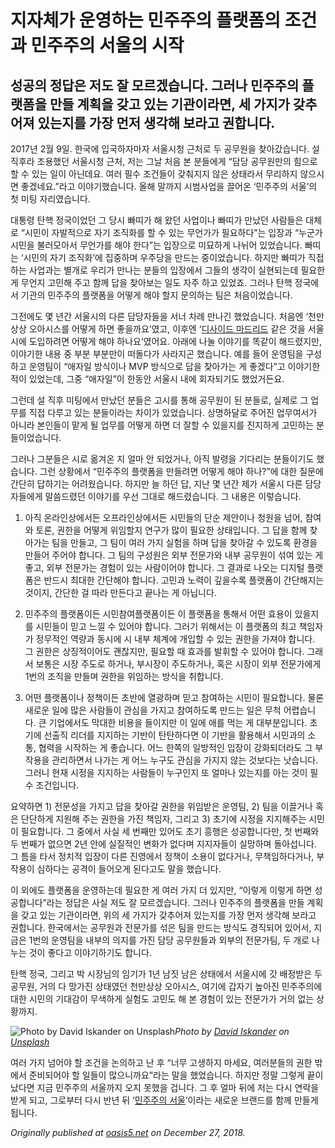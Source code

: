 
# 지자체가 운영하는 민주주의 플랫폼의 조건과 민주주의 서울의 시작

## 성공의 정답은 저도 잘 모르겠습니다. 그러나 민주주의 플랫폼을 만들 계획을 갖고 있는 기관이라면, 세 가지가 갖추어져 있는지를 가장 먼저 생각해 보라고 권합니다.

2017년 2월 9일. 한국에 입국하자마자 서울시청 근처로 두 공무원을 찾아갔습니다. 설 직후라 조용했던 서울시청 근처, 저는 그날 처음 본 분들에게 “담당 공무원만의 힘으로 할 수 있는 일이 아닌데요. 여러 필수 조건들이 갖춰지지 않은 상태라서 무리하지 않으시면 좋겠네요.”라고 이야기했습니다. 올해 말까지 시범사업을 끌어온 ‘민주주의 서울’의 첫 미팅 자리였습니다.

대통령 탄핵 정국이었던 그 당시 빠띠가 해 왔던 사업이나 빠띠가 만났던 사람들은 대체로 “시민이 자발적으로 자기 조직화를 할 수 있는 무언가가 필요하다”는 입장과 “누군가 시민을 불러모아서 무언가를 해야 한다”는 입장으로 미묘하게 나뉘어 있었습니다. 빠띠는 ‘시민의 자기 조직화’에 집중하며 우주당을 만드는 중이었습니다. 하지만 빠띠가 직접 하는 사업과는 별개로 우리가 만나는 분들의 입장에서 그들의 생각이 실현되는데 필요한 게 무언지 고민해 주고 함께 답을 찾아보는 일도 자주 하고 있었죠. 그러나 탄핵 정국에서 기관의 민주주의 플랫폼을 어떻게 해야 할지 문의하는 팀은 처음이었습니다.

그전에도 몇 년간 서울시의 다른 담당자들을 서너 차례 만나긴 했었습니다. 처음엔 ‘천만상상 오아시스를 어떻게 하면 좋을까요’였고, 이후엔 ‘[디사이드 마드리드](https://decide.madrid.es/) 같은 것을 서울시에 도입하려면 어떻게 해야 하나요’였어요. 아래에 나눌 이야기를 똑같이 해드렸지만, 이야기한 내용 중 부분 부분만이 떠돌다가 사라지곤 했습니다. 예를 들어 운영팀을 구성하고 운영팀이 “애자일 방식이나 MVP 방식으로 답을 찾아가는 게 좋겠다”고 이야기한 적이 있었는데, 그중 “애자일”이 한동안 서울시 내에 회자되기도 했었거든요.

그런데 설 직후 미팅에서 만났던 분들은 고시를 통해 공무원이 된 분들로, 실제로 그 업무를 직접 다루고 있는 분들이라는 차이가 있었습니다. 상명하달로 주어진 업무여서가 아니라 본인들이 맡게 될 업무를 어떻게 하면 더 잘할 수 있을지를 진지하게 고민하는 분들이었습니다.

그러나 그분들은 시로 옮겨온 지 얼마 안 되었거나, 아직 발령을 기다리는 분들이기도 했습니다. 그런 상황에서 “민주주의 플랫폼을 만들려면 어떻게 해야 하나?”에 대한 질문에 간단히 답하기는 어려웠습니다. 하지만 늘 하던 답, 지난 몇 년간 제가 서울시 다른 담당자들에게 말씀드렸던 이야기를 우선 그대로 해드렸습니다. 그 내용은 이렇습니다.

1. 아직 온라인상에서든 오프라인상에서든 시민들의 단순 제안이나 청원을 넘어, 참여와 토론, 권한을 어떻게 위임할지 연구가 많이 필요한 상태입니다. 그 답을 함께 찾아가는 팀을 만들고, 그 팀이 여러 가지 실험을 하며 답을 찾아갈 수 있도록 환경을 만들어 주어야 합니다. 그 팀의 구성원은 외부 전문가와 내부 공무원이 섞여 있는 게 좋고, 외부 전문가는 경험이 있는 사람이어야 합니다. 그 결과로 나오는 디지털 플랫폼은 반드시 최대한 간단해야 합니다. 고민과 노력이 깊을수록 플랫폼이 간단해지는 것이지, 간단한 걸 따라 만든다고 끝나는 게 아닙니다.

1. 민주주의 플랫폼이든 시민참여플랫폼이든 이 플랫폼을 통해서 어떤 효용이 있을지를 시민들이 믿고 느낄 수 있어야 합니다. 그러기 위해서는 이 플랫폼의 최고 책임자가 정무적인 역량과 동시에 시 내부 체계에 개입할 수 있는 권한을 가져야 합니다. 그 권한은 상징적이어도 괜찮지만, 필요할 때 효과를 발휘할 수 있어야 합니다. 그래서 보통은 시장 주도로 하거나, 부시장이 주도하거나, 혹은 시장이 외부 전문가에게 1번의 조직을 만들며 권한을 위임하는 방식을 취합니다.

1. 어떤 플랫폼이나 정책이든 초반에 열광하며 믿고 참여하는 시민이 필요합니다. 물론 새로운 일에 많은 사람들이 관심을 가지고 참여하도록 만드는 일은 무척 어렵습니다. 큰 기업에서도 막대한 비용을 들이지만 이 일에 애를 먹는 게 대부분입니다. 초기에 선출직 리더를 지지하는 기반이 탄탄하다면 이 기반을 활용해서 시민과의 소통, 협력을 시작하는 게 좋습니다. 어느 한쪽의 일방적인 입장이 강화되더라도 그 부작용을 관리하면서 나가는 게 어느 누구도 관심을 가지지 않는 것보다는 낫습니다. 그러니 현재 시정을 지지하는 사람들이 누구인지 또 얼마나 있는지를 아는 것이 필수 조건입니다.

요약하면 1) 전문성을 가지고 답을 찾아갈 권한을 위임받은 운영팀, 2) 팀을 이끌거나 혹은 단단하게 지원해 주는 권한을 가진 책임자, 그리고 3) 초기에 시정을 지지해주는 시민이 필요합니다. 그 중에서 사실 세 번째만 있어도 초기 흥행은 성공합니다만, 첫 번째와 두 번째가 없으면 2년 안에 실질적인 변화가 없다며 지지자들이 실망하며 돌아섭니다. 그 틈을 타서 정치적 입장이 다른 진영에서 정책이 소용이 없다거나, 무책임하다거나, 부작용이 심하다는 공격이 들어오게 된다고도 말을 했습니다.

이 외에도 플랫폼을 운영하는데 필요한 게 여러 가지 더 있지만, “이렇게 이렇게 하면 성공합니다”라는 정답은 사실 저도 잘 모르겠습니다. 그러나 민주주의 플랫폼을 만들 계획을 갖고 있는 기관이라면, 위의 세 가지가 갖추어져 있는지를 가장 먼저 생각해 보라고 권합니다. 한국에서는 공무원과 전문가를 섞은 팀을 만드는 방식도 경직되어 있어서, 지금은 1번의 운영팀을 내부의 의지를 가진 담당 공무원들과 외부의 전문가팀, 두 개로 나누는 것이 좋다고 이야기하기도 합니다.

탄핵 정국, 그리고 박 시장님의 임기가 1년 남짓 남은 상태에서 서울시에 갓 배정받은 두 공무원, 거의 다 망가진 상태였던 천만상상 오아시스, 여기에 갑자기 높아진 민주주의에 대한 시민의 기대감이 무색하게 실험도 고민도 해 본 경험이 있는 전문가가 거의 없는 상황까지.

![Photo by [David Iskander](https://unsplash.com/photos/iWTamkU5kiI?utm_source=unsplash&utm_medium=referral&utm_content=creditCopyText) on [Unsplash](https://unsplash.com/t/business-work?utm_source=unsplash&utm_medium=referral&utm_content=creditCopyText)](/assets/images/지자체가-운영하는-민주주의-플랫폼의-조건과-민주주의-서울의-시작/1*MhxLd25RyrUxGH2anhqjqw.jpeg)*Photo by [David Iskander](https://unsplash.com/photos/iWTamkU5kiI?utm_source=unsplash&utm_medium=referral&utm_content=creditCopyText) on [Unsplash](https://unsplash.com/t/business-work?utm_source=unsplash&utm_medium=referral&utm_content=creditCopyText)*

여러 가지 넘어야 할 조건을 논의하고 난 후 “너무 고생하지 마세요, 여러분들의 권한 밖에서 준비되어야 할 일들이 많으니까요”라는 말을 했었습니다. 하지만 정말 그렇게 끝이 났다면 지금 민주주의 서울까지 오지 못했을 겁니다. 그 후 얼마 뒤에 저는 다시 연락을 받게 되고, 그로부터 다시 반년 뒤 ‘[민주주의 서울](http://Democracy.seoul.go.kr)’이라는 새로운 브랜드를 함께 만들게 됩니다.

*Originally published at [oasis5.net](https://oasis5.net/2018/12/27/%EC%A7%80%EC%9E%90%EC%B2%B4%EA%B0%80-%EC%9A%B4%EC%98%81%ED%95%98%EB%8A%94-%EB%AF%BC%EC%A3%BC%EC%A3%BC%EC%9D%98-%ED%94%8C%EB%9E%AB%ED%8F%BC%EC%9D%98-%EC%A1%B0%EA%B1%B4%EA%B3%BC-%EB%AF%BC%EC%A3%BC/) on December 27, 2018.*